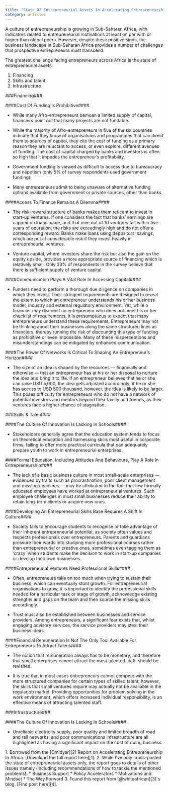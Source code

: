 ```yaml
---
title: "State Of Entrepreneurial Assets In Accelerating Entrepreneurship In Africa"
category: articles
---
```


A culture of entrepreneurship is growing in Sub-Saharan Africa, with
indicators related to entrepreneurial motivations at least on par with or
higher than global peers. However, despite these positive signs, the
business landscape in Sub-Saharan Africa provides a number of challenges
that prospective entrepreneurs must transcend.

The greatest challenge facing entrepreneurs across Africa is the state of
entrepreneurial assets:

1. Financing
2. Skills and talent
3. Infrastructure

###Financing###

####Cost Of Funding Is Prohibitive####

* While many Afro-entrepreneurs bemoan a limited supply of capital, financiers
point out that many projects are not fundable.

* While the majority of Afro-entrepreneurs in five of the six countries
indicate that they know of organisations and programmes that can direct them
to sources of capital, they cite the cost of funding as a primary reason
they are reluctant to access, or even explore, different avenues of funding.
The cost of capital charged by banks and investors is often so high that it
impedes the entrepreneur’s profitability.

* Government funding is viewed as difficult to access due to bureaucracy and
nepotism (only 5% of survey respondents used government funding).

* Many entrepreneurs admit to being unaware of alternative funding options
available from government or private sources, other than banks.

####Access To Finance Remains A Dilemma####

* The risk-reward structure of banks makes them reticent to invest in start-up
ventures. If one considers the fact that banks’ earnings are capped on loans
made, and that nine out of 10 ventures fail within five years of operation,
the risks are exceedingly high and do not offer a corresponding reward.
Banks make loans using depositors’ savings, which are put at considerable
risk if they invest heavily in entrepreneurial ventures. 

* Venture capital, where investors share the risk but also the gain on the
equity upside, provides a more appropriate source of financing which is
relatively small. Only 33% of respondents in the survey believe
that there is sufficient supply of venture capital.

####Communication Plays A Vital Role In Accessing Capital####

* Funders need to perform a thorough due diligence on companies in which they
invest. Their stringent requirements are designed to reveal the extent to
which an entrepreneur understands his or her business model, industry and
external regulatory environment. Yet, while a financier may discredit an
entrepreneur who does not meet his or her checklist of requirements, it is
presumptuous to expect that many entrepreneurs understand these
requirements. Entrepreneurs may not be thinking about their businesses along
the same structured lines as financiers, thereby running the risk of
discounting this type of funding as prohibitive or even impossible. Many of
these misperceptions and misunderstandings can be mitigated by enhanced
communication.

####The Power Of Networks Is Critical To Shaping An Entrepreneur’s Horizon####

* The size of an idea is shaped by the resources — financially and otherwise —
that an entrepreneur has at his or her disposal to nurture the idea and
bring it to life. If an entrepreneur believes that he or she can raise USD
5,000, the idea gets adjusted accordingly; if he or she has access to USD
500 thousand, however, the idea is likely to be larger. This poses
difficulty for entrepreneurs who do not have a network of potential
investors and mentors beyond their family and friends, as their ventures
face a higher chance of stagnation.

###Skills & Talent###

####The Culture Of Innovation Is Lacking In Schools####

* Stakeholders generally agree that the education system tends to focus on
theoretical education and harnessing skills most useful in corporate firms,
failing to offer more practical curricula that can adequately prepare youth
to work in entrepreneurial enterprises.

####Formal Education, Including Attitudes And Behaviours, Play A Role In Entrepreneurship####

* The lack of a basic business culture in most small-scale enterprises —
evidenced by traits such as procrastination, poor client management and
missing deadlines — may be attributed to the fact that few formally educated
employees have worked at entrepreneurial ventures. Such employee challenges
in most small businesses reduce their ability to retain long-term clients or
acquire new ones.

####Developing An Entrepreneurial Skills Base Requires A Shift In Culture####

* Society fails to encourage students to recognise or take advantage of their
inherent entrepreneurial potential, as society often values and respects
professionals over entrepreneurs. Parents and guardians pressure their wards
into studying more professional courses rather than entrepreneurial or
creative ones, sometimes even tagging them as ‘crazy’ when students make the
decision to work in start-up companies or develop their own businesses.

####Entrepreneurial Ventures Need Professional Skills####

* Often, entrepreneurs take on too much when trying to sustain their business,
which can eventually stunt growth. For entrepreneurial organisations to
grow, it is important to identify the professional skills needed for a
particular task or stage of growth, acknowledge existing strengths and gaps
on the team and then source the missing skills accordingly.

* Trust must also be established between businesses and service providers. Among
entrepreneurs, a significant fear exists that, whilst engaging advisory
services, the service providers may steal their business ideas.

####Financial Remuneration Is Not The Only Tool Available For Entrepreneurs To Attract Talent####

* The notion that remuneration always has to be monetary, and therefore that
small enterprises cannot attract the most talented staff, should be
revisited.

* It is true that in most cases entrepreneurs cannot compete with the more
structured companies for certain types of skilled talent; however, the
skills that small ventures require may actually not be available in the
regularjob market. Providing opportunities for problem solving in the work
environment, which offers increased individual responsibility, is an
effective means of attracting talented staff.

###Infrastructure###

####The Culture Of Innovation Is Lacking In Schools####

* Unreliable electricity supply, poor quality and limited breadth of road and
rail networks, and poor communications infrastructure are all highlighted as
having a significant impact on the cost of doing business.

<div markdown="1" class="post-footnotes">
1. Borrowed from the [Omidyar][2] Report on Accelerating Entrepreneurship In Africa. [Download the full report here][1].
2. While I've only cross-posted the state of entrepreneurial assets only, the report goes to details of other issues namely (including recommendations of how to tackle the mentioned problems);
    * Business Support
    * Policy Accelerators
    * Motivations and Mindset
    * The Way Forward
3. Found this report from [@whiteafrican][3]'s blog. [Find post here][4].
</div>

[1]: http://assets.kingori.co/content/article/2013/07/ON_Africa_Report_April_2013_Final.pdf
[2]: http://www.omidyar.com/
[3]: https://twitter.com/whiteafrican
[4]: http://whiteafrican.com/2013/07/12/report-accelerating-entrepreneurship-in-africa/





